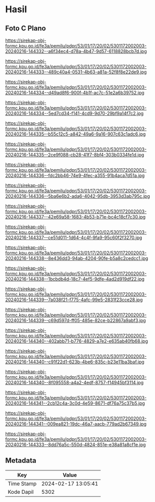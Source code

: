 # Hasil

## Foto C Plano

https://sirekap-obj-formc.kpu.go.id/fe3a/pemilu/pdpr/53/01/17/20/02/5301172002003-20240216-144332--a6f34ec4-d78a-4b47-9d57-6118828bcb7d.jpg

https://sirekap-obj-formc.kpu.go.id/fe3a/pemilu/pdpr/53/01/17/20/02/5301172002003-20240216-144333--489c40a4-0531-4b63-a81a-52f8f8e22de9.jpg

https://sirekap-obj-formc.kpu.go.id/fe3a/pemilu/pdpr/53/01/17/20/02/5301172002003-20240216-144334--d49ad8f6-900f-4b1f-ac7c-51e2a6b39752.jpg

https://sirekap-obj-formc.kpu.go.id/fe3a/pemilu/pdpr/53/01/17/20/02/5301172002003-20240216-144334--5ed7cd34-f141-4cd9-9d70-29bf9a14f7c2.jpg

https://sirekap-obj-formc.kpu.go.id/fe3a/pemilu/pdpr/53/01/17/20/02/5301172002003-20240216-144335--b55c12c5-a842-49a6-9a16-907c63c1adc6.jpg

https://sirekap-obj-formc.kpu.go.id/fe3a/pemilu/pdpr/53/01/17/20/02/5301172002003-20240216-144335--2ce9f088-cb28-41f7-8bf4-303b0334fe1d.jpg

https://sirekap-obj-formc.kpu.go.id/fe3a/pemilu/pdpr/53/01/17/20/02/5301172002003-20240216-144336--fdc2bb46-74e9-4fec-a355-91b4aca7d51a.jpg

https://sirekap-obj-formc.kpu.go.id/fe3a/pemilu/pdpr/53/01/17/20/02/5301172002003-20240216-144336--5ba6e6b2-ada6-4042-95db-3953d3ab795c.jpg

https://sirekap-obj-formc.kpu.go.id/fe3a/pemilu/pdpr/53/01/17/20/02/5301172002003-20240216-144337--42e69a58-1683-4b53-b71e-bc4c18cf7c30.jpg

https://sirekap-obj-formc.kpu.go.id/fe3a/pemilu/pdpr/53/01/17/20/02/5301172002003-20240216-144337--ce51d011-1d64-4c4f-9fa9-95c60f2f3270.jpg

https://sirekap-obj-formc.kpu.go.id/fe3a/pemilu/pdpr/53/01/17/20/02/5301172002003-20240216-144338--8e436dd3-94ab-4204-90fe-b5a8c2cedcc1.jpg

https://sirekap-obj-formc.kpu.go.id/fe3a/pemilu/pdpr/53/01/17/20/02/5301172002003-20240216-144338--1bcbdb4d-18c7-4ef5-9dfe-4ad2d919df22.jpg

https://sirekap-obj-formc.kpu.go.id/fe3a/pemilu/pdpr/53/01/17/20/02/5301172002003-20240216-144339--7a038f21-f775-4afc-99e5-2831f23cce28.jpg

https://sirekap-obj-formc.kpu.go.id/fe3a/pemilu/pdpr/53/01/17/20/02/5301172002003-20240216-144339--c69d597d-ff05-485e-82ce-b22867a9abf3.jpg

https://sirekap-obj-formc.kpu.go.id/fe3a/pemilu/pdpr/53/01/17/20/02/5301172002003-20240216-144340--402abb71-b776-4829-a7e2-e635ab40fb68.jpg

https://sirekap-obj-formc.kpu.go.id/fe3a/pemilu/pdpr/53/01/17/20/02/5301172002003-20240216-144340--c91f22d1-623b-4be6-835c-b23e11ba3baf.jpg

https://sirekap-obj-formc.kpu.go.id/fe3a/pemilu/pdpr/53/01/17/20/02/5301172002003-20240216-144340--8f095558-a4a2-4edf-8757-f14945bf3114.jpg

https://sirekap-obj-formc.kpu.go.id/fe3a/pemilu/pdpr/53/01/17/20/02/5301172002003-20240216-144341--2cb12c4a-3c0d-4e59-8671-df76a75c37b5.jpg

https://sirekap-obj-formc.kpu.go.id/fe3a/pemilu/pdpr/53/01/17/20/02/5301172002003-20240216-144341--009ea821-19dc-46a7-aacb-779ad2b67349.jpg

https://sirekap-obj-formc.kpu.go.id/fe3a/pemilu/pdpr/53/01/17/20/02/5301172002003-20240216-144333--8dd76a5c-550d-4824-851e-e38a81a8cf1e.jpg


## Metadata

| Key        | Value               |
| ---------- | ------------------- |
| Time Stamp | 2024-02-17 13:05:41 |
| Kode Dapil | 5302                |



